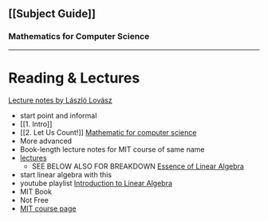 ## [[Subject Guide]]
###  Mathematics for Computer Science

---
# Reading & Lectures

[Lecture notes by László Lovász](https://cims.nyu.edu/~regev/teaching/discrete_math_fall_2005/dmbook.pdf)
- start point and informal
- [[1. Intro]]
- [[2. Let Us Count!]]
[Mathematic for computer science](https://courses.csail.mit.edu/6.042/spring18/mcs.pdf)
- More advanced
- Book-length lecture notes for MIT course of same name
- [lectures](https://ocw.mit.edu/courses/6-042j-mathematics-for-computer-science-fall-2010/video_galleries/video-lectures/)
	- SEE BELOW ALSO FOR BREAKDOWN
[Essence of Linear Algebra](https://www.youtube.com/playlist?list=PLZHQObOWTQDPD3MizzM2xVFitgF8hE_ab)
- start linear algebra with this
- youtube playlist
[Introduction to Linear Algebra](https://www.amazon.com/Introduction-Linear-Algebra-Gilbert-Strang/dp/0980232775/)
- MIT Book
- Not Free
- [MIT course page](https://ocw.mit.edu/courses/18-06sc-linear-algebra-fall-2011/)

